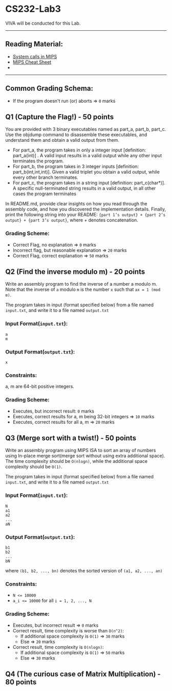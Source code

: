# CS232-Lab3

VIVA will be conducted for this Lab.

-----------------------------------------------------------------------------------

## Reading Material:
* [System calls in MIPS](https://courses.missouristate.edu/kenvollmar/mars/help/syscallhelp.html)
* [MIPS Cheat Sheet](https://inst.eecs.berkeley.edu/~cs61c/resources/MIPS_Green_Sheet.pdf)
* 
-----------------------------------------------------------------------------------

## Common Grading Schema:
* If the program doesn't run (or) aborts => `0` marks

## Q1 (Capture the Flag!) - 50 points
You are provided with 3 binary executables named as part_a, part_b, part_c. Use the objdump command to disassemble these executables, and understand them and obtain a valid output from them. 
* For part_a, the program takes in only a integer input \[definition: part_a(int)\] . A valid input results in a valid output while any other input terminates the program.
* For part_b, the program takes in 3 integer inputs \[definition: part_b(int,int,int)\]. Given a valid triplet you obtain a valid output, while every other branch terminates.
* For part_c, the program takes in a string input \[definition: part_c(char*)\]. A specific null-terminated string results in a valid output, in all other cases the program terminates

In README.md, provide clear insights on how you read through the assembly code, and how you discovered the implementation details. Finally, print the following string into your README:
`{part 1’s output} + {part 2’s output} + {part 3’s output}`, where + denotes concatenation.

### Grading Scheme:
* Correct Flag, no explanation => `0` marks
* Incorrect flag, but reasonable explanation => `20` marks
* Correct Flag, correct explanation => `50` marks

## Q2 (Find the inverse modulo m) - 20 points
Write an assembly program to find the inverse of a number a modulo m. Note that the inverse of `a` modulo `m` is the number `x` such that `ax = 1 (mod m)`. 

The program takes in input (format specified below) from a file named `input.txt`, and write it to a file named `output.txt`

### Input Format(`input.txt`):
```
a 
m
```

### Output Format(`output.txt`):
```
x 
```

### Constraints:
a, m are 64-bit positive integers.

### Grading Scheme:
* Executes, but incorrect result: `0` marks
* Executes, correct results for a, m being 32-bit integers => `10` marks
* Executes, correct results for all a, m => `20` marks

## Q3 (Merge sort with a twist!) - 50 points
Write an assembly program using MIPS ISA to sort an array of numbers using In-place merge sort(merge sort without using extra additional space). The time complexity should be `O(nlogn)`, while the additional space complexity should be `O(1)`.

The program takes in input (format specified below) from a file named `input.txt`, and write it to a file named `output.txt`

### Input Format(`input.txt`):
```
N
a1
a2
...
aN
```

### Output Format(`output.txt`):
```
b1
b2
...
bN
```

where `(b1, b2, ..., bn)` denotes the sorted version of `(a1, a2, ..., an)`

### Constraints:
* `N <= 10000`
* `a_i <= 10000` for all `i = 1, 2, ..., N`

### Grading Scheme:
* Executes, but incorrect result => `0` marks
* Correct result, time complexity is worse than `O(n^2)`:
  * If additional space complexity is `O(1)` => `30` marks
  * Else => `20` marks
* Correct result, time complexity is `O(nlogn)`:
  * If additional space complexity is `O(1)` => `50` marks
  * Else => `30` marks

## Q4 (The curious case of Matrix Multiplication) - 80 points
